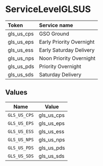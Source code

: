 # ServiceLevelGLSUS

|Token | Service name|
|:---|:---|
| gls_us_cps | GSO Ground|
| gls_us_eps | Early Priority Overnight|
| gls_us_ess | Early Saturday Delivery|
| gls_us_nps | Noon Priority Overnight|
| gls_us_pds | Priority Overnight|
| gls_us_sds | Saturday Delivery|



## Values

| Name         | Value        |
| ------------ | ------------ |
| `GLS_US_CPS` | gls_us_cps   |
| `GLS_US_EPS` | gls_us_eps   |
| `GLS_US_ESS` | gls_us_ess   |
| `GLS_US_NPS` | gls_us_nps   |
| `GLS_US_PDS` | gls_us_pds   |
| `GLS_US_SDS` | gls_us_sds   |